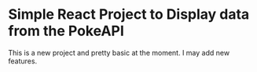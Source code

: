 # Simple React Project to Display data from the PokeAPI

This is a new project and pretty basic at the moment. I may add new features.